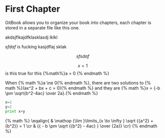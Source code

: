 # First Chapter



GitBook allows you to organize your book into chapters, each chapter is stored in a separate file like this one.

akdsjflkajdfklasklasdj lklkl

$sfdaf$ is fucking kasjdflaj sklak 

$$sfsdaf$$


$$x=1$$
is this true for this 
{%math%}a = 0 {% endmath %}

When {% math %}a \ne 0{% endmath %}, there are two solutions to {% math %}(ax^2 + bx + c = 0){% endmath %} and they are {% math %}x = {-b \pm \sqrt{b^2-4ac} \over 2a}.{% endmath %}


```python
x=1
y=2
print x+y

```


{% math %}
\eqalign{
  & \mathop {\lim }\limits_{x \to \infty } \sqrt {{a^2} + {b^2}}  = 1  \cr 
  & {{ - b \pm \sqrt {{b^2} - 4ac} } \over {2a}} \cr}
{% endmath %}

